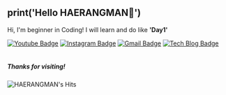 print('Hello HAERANGMAN👋')
-------
	   
Hi, I'm beginner in Coding! I will learn and do like **'Day1'**     

[![Youtube Badge](https://img.shields.io/badge/-해랑맨%20Travel%20Note-c14438?style=flat-square&logo=youtube&link=https://www.youtube.com/channel/UCvNri5FlTSb9gb8ct06gNoA)](https://www.youtube.com/channel/UCvNri5FlTSb9gb8ct06gNoA)
[![Instagram Badge](https://img.shields.io/badge/Instagram-dd2a7b?style=flat-square&logo=Instagram&logoColor=white)](https://www.instagram.com/haerangman)
[![Gmail Badge](https://img.shields.io/badge/Gmail-4285f4?style=flat-square&logo=Gmail&logoColor=white&link=mailto:abcrang@gmail.com)](mailto:abcrang@gmail.com)
[![Tech Blog Badge](http://img.shields.io/badge/-Blog-black?style=flat-square&logo=github&link=https://haerangman.github.io)](https://haerangman.github.io)
<br/>
<br/>

<!--
## 🙇🏻‍♂️ Bio

- I majored in the both Korean in Education and Korean as a Foreign Language
- I used to work with these below tools
<div align=left>
    <img alt="" src="https://img.shields.io/badge/Microsoft_Excel-217346?style=flat-square&logo=microsoft-excel&logoColor=white">  
    <img alt="" src="https://img.shields.io/badge/Microsoft_Word-2B579A?style=flat-square&logo=microsoft-word&logoColor=white">       
    <img alt="" src="https://img.shields.io/badge/Microsoft_PowerPoint-B7472A?style=flat-square&logo=microsoft-powerpoint&logoColor=white">       
</div>
<div align=left>
	<img alt="" src="https://img.shields.io/badge/Adobe%20InDesign-FF3366?style=flat-square&logo=Adobe%20InDesign&logoColor=white">	
	<img alt="" src="https://img.shields.io/badge/Adobe%20Illustrator-FF9A00?style=flat-square&logo=adobe%20illustrator&logoColor=white">
	<img alt="" src="https://img.shields.io/badge/Adobe%20Photoshop-31A8FF?style=flat-squaree&logo=Adobe%20Photoshop&logoColor=black">	
	<img alt="" src="https://img.shields.io/badge/Adobe%20Premiere%20Pro-9999FF?style=flat-square&logo=Adobe%20Premiere%20Pro&logoColor=white">
	<img alt="" src="https://img.shields.io/badge/Adobe%20after%20affects-CF96FD?style=flat-square&logo=Adobe%20after%20effects&logoColor=393665">
	<img alt="" src="https://img.shields.io/badge/Adobe%20XD-470137?style=flat-square&logo=Adobe%20XD&logoColor=#FF61F6">
	<img alt="" src="">
</div>  
<br/>
  
  
## 💻 Working On It!

#### Web
<div align=left>
    <img alt="" src="https://img.shields.io/badge/HTML5-E34F26?style=flat-square&logo=html5&logoColor=white">
    <img alt="" src="https://img.shields.io/badge/CSS3-1572B6?style=flat-square&logo=css3&logoColor=white">           
	<img alt="JavaScript" src="https://img.shields.io/badge/javascript%20-%23323330.svg?&style=flat-square&logo=javascript&logoColor=%23F7DF1E"/>	
</div>

#### Python Web
<div align=left>
	<img alt="Python" src="https://img.shields.io/badge/python%20-%2314354C.svg?&style=flat-square&logo=python&logoColor=white"/>    
	<img alt="" src="https://img.shields.io/badge/Flask-000000?style=flat-square&logo=flask&logoColor=white">
	<img alt="" src="https://img.shields.io/badge/Django-092E20?style=flat-square&logo=django&logoColor=green">    
    <img alt="" src="https://img.shields.io/badge/Selenium-43B02A?style=flat-square&logo=Selenium&logoColor=white">
    <img alt="SQL" src="https://img.shields.io/badge/MySQL-005C84?style=flat-square&logo=mysql&logoColor=white"/>      
	<img alt="" src="https://img.shields.io/badge/Ubuntu-E95420?style=flat-square&logo=ubuntu&logoColor=white">
</div>


#### ML, DL

<div align=left>
    <img alt="Python" src="https://img.shields.io/badge/python%20-%2314354C.svg?&style=flat-square&logo=python&logoColor=white"/>    
    <img alt="" src="https://img.shields.io/badge/Numpy-777BB4?style=flat-square&logo=numpy&logoColor=white">
    <img alt="" src="https://img.shields.io/badge/Pandas-2C2D72?style=flat-square&logo=pandas&logoColor=white">
    <img alt="" src="https://img.shields.io/badge/scikit_learn-F7931E?style=flat-square&logo=scikit-learn&logoColor=white">
    <img alt="" src="https://img.shields.io/badge/PyTorch-EE4C2C?style=flat-square&logo=PyTorch&logoColor=white">
    <img alt="" src="https://img.shields.io/badge/TensorFlow-FF6F00?style=flat-square&logo=TensorFlow&logoColor=white">  
    <img alt="" src=""> 
</div>
<br/>
  
  
## 🐣 Soon...

#### JavaScript App
<div align=left>
    <img alt="" src="https://img.shields.io/badge/React-20232A?style=flat-square&logo=react&logoColor=61DAFB">
    <img alt="" src="https://img.shields.io/badge/Vue.js-35495E?style=flat-square&logo=vuedotjs&logoColor=4FC08D">    
    <img alt="" src="https://img.shields.io/badge/Sass-CC6699?style=flat-square&logo=sass&logoColor=white">
    <img alt="" src="https://img.shields.io/badge/firebase-ffca28?style=flat-square&logo=firebase&logoColor=black">
</div>

#### DevOps
<div align=left>
    <img alt="" src="https://img.shields.io/badge/Docker-2CA5E0?style=flat-square&logo=docker&logoColor=white">     
    <img alt="" src="https://img.shields.io/badge/kubernetes-326ce5.svg?&style=flat-square&logo=kubernetes&logoColor=white">
    <img alt="" src="">
</div>
<br/>

<div align=center>

![HAERANGMAN's github stats](https://github-readme-stats.vercel.app/api?username=HAERANGMAN&theme=react&show_icons=true,prs&cache_seconds=1800)
![HAERANGMAN's github top langs](https://github-readme-stats.vercel.app/api/top-langs/?username=HAERANGMAN&theme=react&show_icons=true)
</div>

<div align=center>

-->
	
##### Thanks for visiting!
![HAERANGMAN's Hits](https://hits.seeyoufarm.com/api/count/incr/badge.svg?url=https%3A%2F%2Fgithub.com%2FHAERANGMAN1212%2Fhit-counter)
</div>
